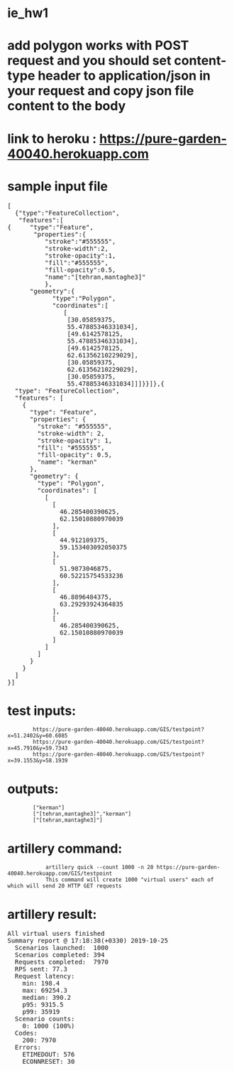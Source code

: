 # ie_hw1
# add polygon works with POST request and you should set content-type header to application/json in your request and copy json file content to the body
# link to heroku : https://pure-garden-40040.herokuapp.com  
# sample input file  
<pre>
[  
  {"type":"FeatureCollection",  
   "features":[  
{     "type":"Feature",  
       "properties":{  
          "stroke":"#555555",  
          "stroke-width":2,  
          "stroke-opacity":1,  
          "fill":"#555555",  
          "fill-opacity":0.5,  
          "name":"[tehran,mantaghe3]"  
          },  
      "geometry":{
            "type":"Polygon",
            "coordinates":[
               [
                [30.05859375,
                55.47885346331034],
                [49.6142578125,
                55.47885346331034],
                [49.6142578125,
                62.61356210229029],
                [30.05859375,
                62.61356210229029],
                [30.05859375,
                55.47885346331034]]]}}]},{
  "type": "FeatureCollection",
  "features": [
    {
      "type": "Feature",
      "properties": {
        "stroke": "#555555",
        "stroke-width": 2,
        "stroke-opacity": 1,
        "fill": "#555555",
        "fill-opacity": 0.5,
        "name": "kerman"
      },
      "geometry": {
        "type": "Polygon",
        "coordinates": [
          [
            [
              46.285400390625,
              62.15010880970039
            ],
            [
              44.912109375,
              59.153403092050375
            ],
            [
              51.9873046875,
              60.52215754533236
            ],
            [
              46.8896484375,
              63.29293924364835
            ],
            [
              46.285400390625,
              62.15010880970039
            ]
          ]
        ]
      }
    }
  ]
}]
</pre>
# test inputs:  
            https://pure-garden-40040.herokuapp.com/GIS/testpoint?x=51.2402&y=60.6085
            https://pure-garden-40040.herokuapp.com/GIS/testpoint?x=45.7910&y=59.7343
            https://pure-garden-40040.herokuapp.com/GIS/testpoint?x=39.1553&y=58.1939
# outputs:
            ["kerman"]
            ["[tehran,mantaghe3]","kerman"]
            ["[tehran,mantaghe3]"]
# artillery command:
                artillery quick --count 1000 -n 20 https://pure-garden-40040.herokuapp.com/GIS/testpoint
                This command will create 1000 "virtual users" each of which will send 20 HTTP GET requests
# artillery result:
<pre>
All virtual users finished
Summary report @ 17:18:38(+0330) 2019-10-25
  Scenarios launched:  1000
  Scenarios completed: 394
  Requests completed:  7970
  RPS sent: 77.3
  Request latency:
    min: 198.4
    max: 69254.3
    median: 390.2
    p95: 9315.5
    p99: 35919
  Scenario counts:
    0: 1000 (100%)
  Codes:
    200: 7970
  Errors:
    ETIMEDOUT: 576
    ECONNRESET: 30
    </pre>
            
